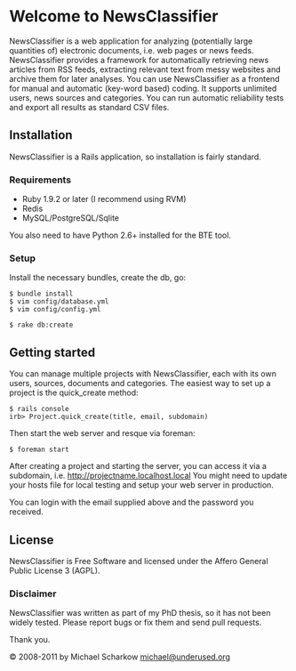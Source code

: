 # Welcome to NewsClassifier

NewsClassifier is a web application for analyzing (potentially large quantities of) electronic documents, i.e. web pages or news feeds. NewsClassifier provides a framework for automatically retrieving news articles from RSS feeds, extracting relevant text from messy websites and archive them for later analyses. You can use NewsClassifier as a frontend for manual and automatic (key-word based) coding. It supports unlimited users, news sources and categories. You can run automatic reliability tests and export all results as standard CSV files.

## Installation

NewsClassifier is a Rails application, so installation is fairly standard. 

### Requirements

* Ruby 1.9.2 or later (I recommend using RVM)
* Redis
* MySQL/PostgreSQL/Sqlite

You also need to have Python 2.6+ installed for the BTE tool.

### Setup

Install the necessary bundles, create the db, go:

	$ bundle install
	$ vim config/database.yml
	$ vim config/config.yml
	
	$ rake db:create

## Getting started

You can manage multiple projects with NewsClassifier, each with its own users, sources, documents and categories. The easiest way to set up a project is the quick_create method:

	$ rails console
	irb> Project.quick_create(title, email, subdomain)

Then start the web server and resque via foreman:

	$ foreman start
	
After creating a project and starting the server, you can access it via a subdomain, i.e. http://projectname.localhost.local You might need to update your hosts file for local testing and setup your web server in production.

You can login with the email supplied above and the password you received.

## License

NewsClassifier is Free Software and licensed under the Affero General Public License 3 (AGPL).

### Disclaimer

NewsClassifier was written as part of my PhD thesis, so it has not been widely tested. Please report bugs or fix them and send pull requests.

Thank you.

&copy; 2008-2011 by Michael Scharkow <michael@underused.org>
